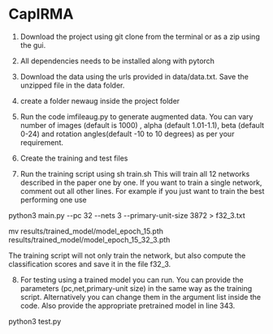 # CapIRMA

1. Download the project using git clone from the terminal or as a zip using the gui. 

2. All dependencies needs to be installed along with pytorch

3. Download the data using the urls provided in data/data.txt.  Save the unzipped file in the data folder.

4. create a folder newaug inside the project folder

5. Run the code imfileaug.py to generate augmented data. You can vary number of images (default is 1000) , alpha (default 1.01-1.1), beta (default 0-24) and rotation angles(default -10 to 10 degrees) as per your requirement.

6. Create the training and test files 

7. Run the training script using
sh train.sh
This will train all 12 networks described in the paper one by one. If you want to train a single network, comment out all other lines. For example if you just want to train the best performing one use

  python3 main.py --pc 32 --nets 3 --primary-unit-size 3872 > f32_3.txt

  mv     results/trained_model/model_epoch_15.pth  results/trained_model/model_epoch_15_32_3.pth

The training script will not only train the network, but also compute the classification scores and save it in the file f32_3.

8. For testing using a trained model you can run. You can provide the parameters (pc,net,primary-unit size) in the same way as the training script. Alternatively you can change them in the argument list inside the code. Also provide the appropriate pretrained model in line 343.

python3 test.py

